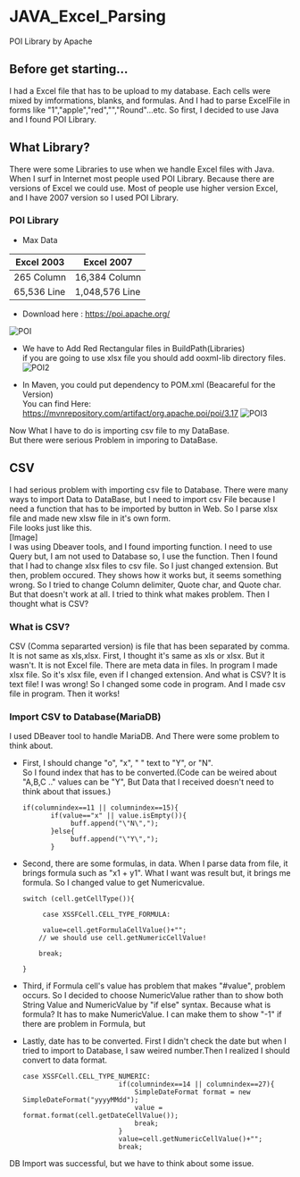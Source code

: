 # JAVA_Excel_Parsing
POI Library by Apache

## Before get starting...
I had a Excel file that has to be upload to my database. 
Each cells were mixed by  imformations, blanks,
 and formulas. And I had to parse ExcelFile in forms
  like "1","apple","red","","Round"...etc. So first, 
  I decided to use Java and I found POI Library.

## What Library?
There were some Libraries to use when 
we handle Excel files with Java. When I 
surf in Internet most people used POI Library. 
Because there are versions of Excel we could use. 
Most of people use higher version Excel, and I have 2007 version so I used POI Library. 

### POI Library
- Max Data

 Excel 2003 | Excel 2007 
 ----- | -----
 265 Column | 16,384 Column
 65,536 Line | 1,048,576 Line

- Download here : https://poi.apache.org/

![POI](https://user-images.githubusercontent.com/32008149/60108008-dffe6c80-97a2-11e9-963f-7d87a7cf7d5a.PNG)

- We have to Add Red Rectangular files in BuildPath(Libraries)\
if you are going to use xlsx file you should add ooxml-lib directory files.
![POI2](https://user-images.githubusercontent.com/32008149/60109091-afb7cd80-97a4-11e9-99f9-56b4ec8a9a40.PNG)

- In Maven, you could put dependency to POM.xml (Beacareful for the Version)\
You can find Here: https://mvnrepository.com/artifact/org.apache.poi/poi/3.17
![POI3](https://user-images.githubusercontent.com/32008149/60109311-1937dc00-97a5-11e9-8ef5-db98598edaad.PNG)


Now What I have to do is importing csv file to my DataBase.\
But there were serious Problem in imporing to DataBase.


## CSV
I had serious problem with importing csv file to Database.
There were many ways to import Data to DataBase, but I need
 to import csv File because I need a function that has to be 
 imported by button in Web. So I parse xlsx file and made new 
 xlsw file in it's own form.  
File looks just like this.  
[Image]  
I was using Dbeaver tools, and I found importing function. 
I need to use Query but, I am not used to Database so, 
I use the function. Then I found that I had to change xlsx files 
to csv file. So I just changed extension. But then, problem occured.
They shows how it works but, it seems something wrong.
So I tried to change Column delimiter, Quote char, and Quote char. 
But that doesn't work at all. I tried to think what makes problem. 
Then I thought what is CSV?

### What is CSV?
CSV (Comma separarted version) is file that has been separated 
by comma. It is not same as xls,xlsx. First, I thought it's same 
as xls or xlsx. But it wasn't. It is not Excel file. There are meta 
data in files. In program I made xlsx file. So it's xlsx file, even 
if I changed extension. And what is CSV? It is text file! I was wrong! 
So I changed some code in program. And I made csv file in program. 
Then it works! 

### Import CSV to Database(MariaDB)
I used DBeaver tool to handle MariaDB. And There were some 
problem to think about. 
- First, I should change "o", "x", " " text to "Y", or "N".  
So I found index that has to be converted.(Code can be weired about "A,B,C .." values can be "Y", But Data that I 
received doesn't need to think about that issues.)
  ~~~
  if(columnindex==11 || columnindex==15){                   		 
         if(value=="x" || value.isEmpty()){
              buff.append("\"N\","); 
         }else{
              buff.append("\"Y\",");                 			
         } 
  ~~~
- Second, there are some formulas, in data. When I parse data from file, it brings formula such as "x1 + y1".
What I want was result but, it brings me formula. So I changed value to get Numericvalue. 
    ```
    switch (cell.getCellType()){  
    
         case XSSFCell.CELL_TYPE_FORMULA:                        
    
    	 value=cell.getFormulaCellValue()+"";
    	// we should use cell.getNumericCellValue!
    
    	break;
    		                        
    }
   ``` 
- Third, if Formula cell's value has problem that makes "#value", 
         problem occurs. So I decided to choose NumericValue rather than to 
         show both String Value and NumericValue by "if else" syntax. Because what is formula? It has to make
         NumericValue. I can make them to show "-1" if there are problem in Formula, but 
         
- Lastly, date has to be converted. First I didn't check the date but when I tried to import to Database, I saw weired number.Then
I realized I should convert to data format. 
    ```
    case XSSFCell.CELL_TYPE_NUMERIC:
                        	if(columnindex==14 || columnindex==27){
                        		SimpleDateFormat format = new SimpleDateFormat("yyyyMMdd");
                        		value = format.format(cell.getDateCellValue());
                        		break;
                        	}
                            value=cell.getNumericCellValue()+"";
                            break;

    ```         
DB Import was successful, but we have to think about some issue.

